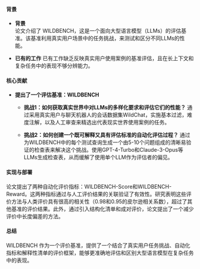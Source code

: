 #### 背景
- **背景**       
    论文介绍了 WILDBENCH，这是一个面向大型语言模型（LLMs）的评估基准。该基准利用真实用户场景中的任务挑战，来测试和区分不同LLMs的性能。

- **已有的工作**
    已有工作缺乏反映真实用户使用案例的基准评估，且在长上下文和复杂任务中的表现不够分辨能力。

#### 核心贡献
- **提出了一个评估基准：WILDBENCH**
    - **挑战1：如何获取真实世界中对LLMs的多样化要求和评估它们的性能？**
        通过采用真实用户与聊天机器人的会话数据集WildChat，实施基本过滤，难度注解，以及人工审查来精选出代表现实世界使用案例的任务。

    - **挑战2：如何创建一个既可解释又具有评估标准的自动化评估过程？**
        通过为WILDBENCH中的每个测试查询生成一个由5-10个问题组成的清晰易验证的检查表来解决这个挑战。使用GPT-4-Turbo和Claude-3-Opus等LLMs生成检查表，从而缓解了使用单个LLM作为评估者的偏见。

#### 实现与部署
论文提出了两种自动化评价指标：WILDBENCH-Score和WILDBENCH-Reward。这两种指标通过与人工评价结果的关联验证了有效性。研究表明这些评价方法与人类评价具有很高的相关性（0.98和0.95的皮尔逊相关系数），超过了其他基准的评价结果。此外，通过引入结构化清单和成对评价，论文提出了一个减少评价中长度偏差的方法。

#### 总结
WILDBENCH 作为一个评价基准，提供了一个结合了真实用户任务挑战、自动化指标和解释性清单的评价框架，能够更准确地评估和区别大型语言模型在复杂任务中的表现。